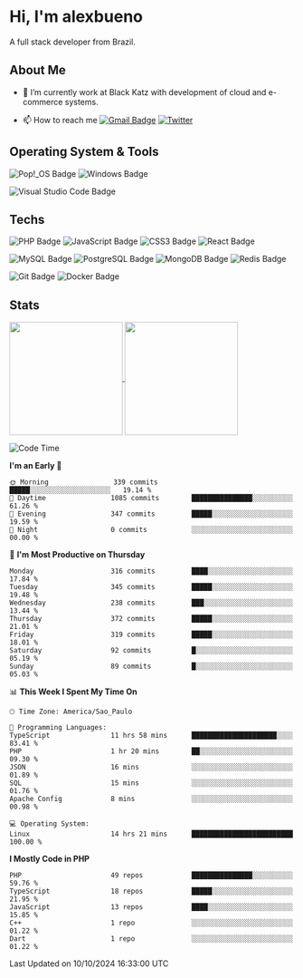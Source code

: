 # Hi, I'm alexbueno

A full stack developer from Brazil.

## About Me

- 🌱 I’m currently work at Black Katz with development of cloud and e-commerce systems.

- 📫 How to reach me [![Gmail Badge](https://img.shields.io/badge/-gmail-c14438?style=for-the-badge&logo=Gmail&logoColor=ffffff)](mailto:alexsandrofbueno@gmail.com) [![Twitter](https://img.shields.io/badge/twitter-1DA1F2.svg?style=for-the-badge&logo=twitter&logoColor=ffffff)](https://twitter.com/Alex_Bueno_7)

## Operating System & Tools

![Pop!_OS Badge](https://img.shields.io/badge/Pop!__OS-48B9C7?logo=popos&logoColor=fff&style=flat)
![Windows Badge](https://img.shields.io/badge/Windows-0078D6?logo=windows&logoColor=fff&style=flat)

![Visual Studio Code Badge](https://img.shields.io/badge/Visual%20Studio%20Code-007ACC?logo=visualstudiocode&logoColor=fff&style=flat)

## Techs

![PHP Badge](https://img.shields.io/badge/PHP-777BB4?logo=php&logoColor=fff&style=flat)
![JavaScript Badge](https://img.shields.io/badge/JavaScript-F7DF1E?logo=javascript&logoColor=000&style=flat)
![CSS3 Badge](https://img.shields.io/badge/CSS3-1572B6?logo=css3&logoColor=fff&style=flat)
![React Badge](https://img.shields.io/badge/React-61DAFB?logo=react&logoColor=000&style=flat)

![MySQL Badge](https://img.shields.io/badge/MySQL-4479A1?logo=mysql&logoColor=fff&style=flat)
![PostgreSQL Badge](https://img.shields.io/badge/PostgreSQL-4169E1?logo=postgresql&logoColor=fff&style=flat)
![MongoDB Badge](https://img.shields.io/badge/MongoDB-47A248?logo=mongodb&logoColor=fff&style=flat)
![Redis Badge](https://img.shields.io/badge/Redis-DC382D?logo=redis&logoColor=fff&style=flat)

![Git Badge](https://img.shields.io/badge/Git-F05032?logo=git&logoColor=fff&style=flat)
![Docker Badge](https://img.shields.io/badge/Docker-2496ED?logo=docker&logoColor=fff&style=flat)


## Stats

<a href="https://github.com/anuraghazra/github-readme-stats">
  <img height=200 align="center" src="https://github-readme-stats.vercel.app/api?username=alexbueno7&theme=dark" />
</a>
<a href="https://github.com/anuraghazra/convoychat">
  <img height=200 align="center" src="https://github-readme-stats.vercel.app/api/top-langs?username=alexbueno7&layout=compact&langs_count=8&card_width=320&theme=dark" />
</a>

<!--START_SECTION:waka-->
![Code Time](http://img.shields.io/badge/Code%20Time-1%2C152%20hrs%2010%20mins-blue)

**I'm an Early 🐤** 

```text
🌞 Morning                339 commits         █████░░░░░░░░░░░░░░░░░░░░   19.14 % 
🌆 Daytime                1085 commits        ███████████████░░░░░░░░░░   61.26 % 
🌃 Evening                347 commits         █████░░░░░░░░░░░░░░░░░░░░   19.59 % 
🌙 Night                  0 commits           ░░░░░░░░░░░░░░░░░░░░░░░░░   00.00 % 
```
📅 **I'm Most Productive on Thursday** 

```text
Monday                   316 commits         ████░░░░░░░░░░░░░░░░░░░░░   17.84 % 
Tuesday                  345 commits         █████░░░░░░░░░░░░░░░░░░░░   19.48 % 
Wednesday                238 commits         ███░░░░░░░░░░░░░░░░░░░░░░   13.44 % 
Thursday                 372 commits         █████░░░░░░░░░░░░░░░░░░░░   21.01 % 
Friday                   319 commits         █████░░░░░░░░░░░░░░░░░░░░   18.01 % 
Saturday                 92 commits          █░░░░░░░░░░░░░░░░░░░░░░░░   05.19 % 
Sunday                   89 commits          █░░░░░░░░░░░░░░░░░░░░░░░░   05.03 % 
```


📊 **This Week I Spent My Time On** 

```text
🕑︎ Time Zone: America/Sao_Paulo

💬 Programming Languages: 
TypeScript               11 hrs 58 mins      █████████████████████░░░░   83.41 % 
PHP                      1 hr 20 mins        ██░░░░░░░░░░░░░░░░░░░░░░░   09.30 % 
JSON                     16 mins             ░░░░░░░░░░░░░░░░░░░░░░░░░   01.89 % 
SQL                      15 mins             ░░░░░░░░░░░░░░░░░░░░░░░░░   01.76 % 
Apache Config            8 mins              ░░░░░░░░░░░░░░░░░░░░░░░░░   00.98 % 

💻 Operating System: 
Linux                    14 hrs 21 mins      █████████████████████████   100.00 % 
```

**I Mostly Code in PHP** 

```text
PHP                      49 repos            ███████████████░░░░░░░░░░   59.76 % 
TypeScript               18 repos            █████░░░░░░░░░░░░░░░░░░░░   21.95 % 
JavaScript               13 repos            ████░░░░░░░░░░░░░░░░░░░░░   15.85 % 
C++                      1 repo              ░░░░░░░░░░░░░░░░░░░░░░░░░   01.22 % 
Dart                     1 repo              ░░░░░░░░░░░░░░░░░░░░░░░░░   01.22 % 
```




 Last Updated on 10/10/2024 16:33:00 UTC
<!--END_SECTION:waka-->
